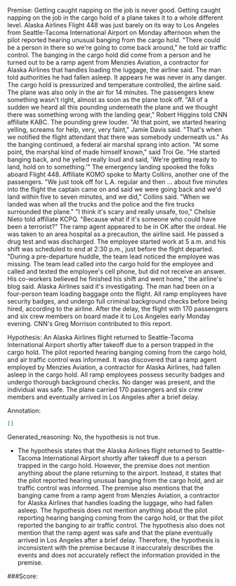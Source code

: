 
Premise:
Getting caught napping on the job is never good.  Getting caught napping on the job in the cargo hold of a plane takes it to a whole different level. Alaska Airlines Flight 448 was just barely on its way to Los Angeles from Seattle-Tacoma International Airport on Monday afternoon when the pilot reported hearing unusual banging from the cargo hold. "There could be a person in there so we're going to come back around," he told air traffic control. The banging in the cargo hold did come from a person and he turned out to be a ramp agent from Menzies Aviation, a contractor for Alaska Airlines that handles loading the luggage, the airline said.  The man told authorities he had fallen asleep. It appears he was never in any danger. The cargo hold is pressurized and temperature controlled, the airline said. The plane was also only in the air for 14 minutes. The passengers knew something wasn't right, almost as soon as the plane took off. "All of a sudden we heard all this pounding underneath the plane and we thought there was something wrong with the landing gear," Robert Higgins told CNN affiliate KABC. The pounding grew louder. "At that point, we started hearing yelling, screams for help, very, very faint," Jamie Davis said.  "That's when we notified the flight attendant that there was somebody underneath us." As the banging continued, a federal air marshal sprang into action. "At some point, the marshal kind of made himself known," said Troi Ge.  "He started banging back, and he yelled really loud and said, 'We're getting ready to land, hold on to something.'" The emergency landing spooked the folks aboard Flight 448. Affiliate KOMO spoke to Marty Collins, another one of the passengers. "We just took off for L.A. regular and then ... about five minutes into the flight the captain came on and said we were going back and we'd land within five to seven minutes, and we did," Collins said. "When we landed was when all the trucks and the police and the fire trucks surrounded the plane." "I think it's scary and really unsafe, too," Chelsie Nieto told affiliate KCPQ. "Because what if it's someone who could have been a terrorist?" The ramp agent appeared to be in OK after the ordeal. He was taken to an area hospital as a precaution, the airline said. He passed a drug test and was discharged. The employee started work at 5 a.m. and his shift was scheduled to end at 2:30 p.m., just before the flight departed. "During a pre-departure huddle, the team lead noticed the employee was missing. The team lead called into the cargo hold for the employee and called and texted the employee's cell phone, but did not receive an answer. His co-workers believed he finished his shift and went home," the airline's blog said. Alaska Airlines said it's investigating.  The man had been on a four-person team loading baggage onto the flight. All ramp employees have security badges, and undergo full criminal background checks before being hired, according to the airline. After the delay, the flight with 170 passengers and six crew members on board made it to Los Angeles early Monday evening. CNN's Greg Morrison contributed to this report.


Hypothesis:
An Alaska Airlines flight returned to Seattle-Tacoma International Airport shortly after takeoff due to a person trapped in the cargo hold. The pilot reported hearing banging coming from the cargo hold, and air traffic control was informed. It was discovered that a ramp agent employed by Menzies Aviation, a contractor for Alaska Airlines, had fallen asleep in the cargo hold. All ramp employees possess security badges and undergo thorough background checks. No danger was present, and the individual was safe. The plane carried 170 passengers and six crew members and eventually arrived in Los Angeles after a brief delay.

Annotation:
```json
[]
```

Generated_reasoning:
No, the hypothesis is not true. 
- The hypothesis states that the Alaska Airlines flight returned to Seattle-Tacoma International Airport shortly after takeoff due to a person trapped in the cargo hold. However, the premise does not mention anything about the plane returning to the airport. Instead, it states that the pilot reported hearing unusual banging from the cargo hold, and air traffic control was informed. The premise also mentions that the banging came from a ramp agent from Menzies Aviation, a contractor for Alaska Airlines that handles loading the luggage, who had fallen asleep. The hypothesis does not mention anything about the pilot reporting hearing banging coming from the cargo hold, or that the pilot reported the banging to air traffic control. The hypothesis also does not mention that the ramp agent was safe and that the plane eventually arrived in Los Angeles after a brief delay. Therefore, the hypothesis is inconsistent with the premise because it inaccurately describes the events and does not accurately reflect the information provided in the premise.

###Score:
